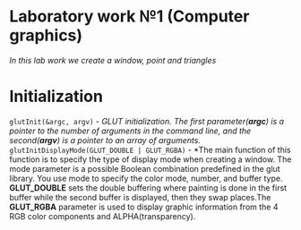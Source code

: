 Laboratory work №1 (Computer graphics)
======================================
*In this lab work we create a window, point and triangles*

Initialization
==============
```glutInit(&argc, argv)``` - *GLUT initialization. The first parameter(**argc**) is a pointer to the number of arguments in the command line, and the second(**argv**) is a pointer to an array of arguments.*
```glutInitDisplayMode(GLUT_DOUBLE | GLUT_RGBA)``` - *The main function of this function is to specify the type of display mode when creating a window. The mode parameter is a possible Boolean combination predefined in the glut library. You use mode to specify the color mode, number, and buffer type. **GLUT_DOUBLE** sets the double buffering where painting is done in the first buffer while the second buffer is displayed, then they swap places.The **GLUT_RGBA** parameter is used to display graphic information from the 4 RGB color components and ALPHA(transparency).
